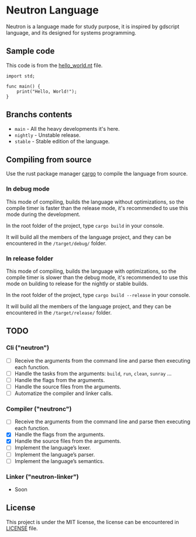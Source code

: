 # Neutron Language

Neutron is a language made for study purpose, it is inspired by gdscript language, and its designed for systems programming.

## Sample code

This code is from the [hello_world.nt](tests/hello_world.nt) file.

```gdscript
import std;

func main() {
    print("Hello, World!");
}
```

## Branchs contents

- `main` - All the heavy developments it's here.
- `nightly` - Unstable release.
- `stable` - Stable edition of the language.

## Compiling from source

Use the rust package manager [cargo](https://doc.rust-lang.org/cargo/) to compile the language from source.

### In debug mode
This mode of compiling, builds the language without optimizations, so the compile timer is faster than the release mode, it's recommended to use this mode during the development.

In the root folder of the project, type `cargo build` in your console.

It will build all the members of the language project, and they can be encountered in the `/target/debug/` folder.

### In release folder
This mode of compiling, builds the language with optimizations, so the compile timer is slower than the debug mode, it's recommended to use this mode on building to release for the nightly or stable builds.

In the root folder of the project, type `cargo build --release` in your console.

It will build all the members of the language project, and they can be encountered in the `/target/release/` folder.

## TODO

### Cli ("neutron")

- [ ] Receive the arguments from the command line and parse then executing each function.
- [ ] Handle the tasks from the arguments: `build`, `run`, `clean`, `sunray` ...
- [ ] Handle the flags from the arguments.
- [ ] Handle the source files from the arguments.
- [ ] Automatize the compiler and linker calls.

### Compiler ("neutronc")

- [ ] Receive the arguments from the command line and parse then executing each function.
- [x] Handle the flags from the arguments.
- [x] Handle the source files from the arguments.
- [ ] Implement the language’s lexer.
- [ ] Implement the language’s parser.
- [ ] Implement the language’s semantics.

### Linker ("neutron-linker")

- Soon

## License

This project is under the MIT license, the license can be encountered in [LICENSE](LICENSE) file.
